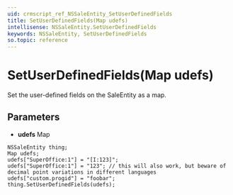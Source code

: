 ```yaml
---
uid: crmscript_ref_NSSaleEntity_SetUserDefinedFields
title: SetUserDefinedFields(Map udefs)
intellisense: NSSaleEntity.SetUserDefinedFields
keywords: NSSaleEntity, SetUserDefinedFields
so.topic: reference
---
```


# SetUserDefinedFields(Map udefs)

Set the user-defined fields on the SaleEntity as a map.

## Parameters

* **udefs** Map

```crmscript
NSSaleEntity thing;
Map udefs;
udefs["SuperOffice:1"] = "[I:123]";
udefs["SuperOffice:1"] = "123"; // this will also work, but beware of decimal point variations in different languages
udefs["custom.progid"] = "foobar";
thing.SetUserDefinedFields(udefs);
```

